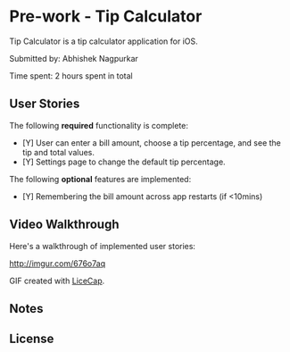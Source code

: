 # Pre-work - Tip Calculator

Tip Calculator is a tip calculator application for iOS.

Submitted by: Abhishek Nagpurkar

Time spent: 2 hours spent in total

## User Stories

The following **required** functionality is complete:

* [Y] User can enter a bill amount, choose a tip percentage, and see the tip and total values.
* [Y] Settings page to change the default tip percentage.

The following **optional** features are implemented:
* [Y] Remembering the bill amount across app restarts (if <10mins)

## Video Walkthrough

Here's a walkthrough of implemented user stories:

http://imgur.com/676o7aq

GIF created with [LiceCap](http://www.cockos.com/licecap/).

## Notes
## License

